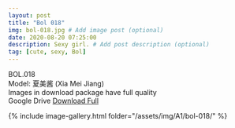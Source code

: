 ```yaml
---
layout: post
title: "Bol 018"
img: bol-018.jpg # Add image post (optional)
date: 2020-08-20 07:25:00
description: Sexy girl. # Add post description (optional)
tag: [cute, sexy, Bol]
---
```

BOL.018  
Model: 夏美酱 (Xia Mei Jiang)                                                                      
Images in download package have full quality                    
Google Drive [Download Full](http://gestyy.com/ew2YMB)

{% include image-gallery.html folder="/assets/img/A1/bol-018/" %}

